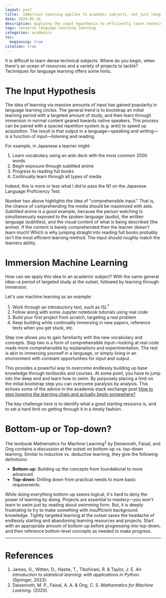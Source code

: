 ```yaml
---
layout: post
title:  Immersion learning applies to academic subjects, not just languages
date: 2024-05-18
description: Applying the input hypothesis to efficiently learn technical subjects
tags: research language-learning learning
categories: academics
toc:
  beginning: true
citation: true
---
```

It is difficult to learn dense technical subjects. Where do you begin, when there's an ocean of resources and a variety of projects to tackle? Techniques for language learning offers some hints.

# The Input Hypothesis
The idea of learning via massive amounts of input has gained popularity in language learning circles. The general trend is to bootstrap an initial learning period with a targeted amount of study, and then learn through immersion in normal content geared towards native speakers. This process can be paired with a spaced repetition system (e.g. anki) to speed up acquisition. The result is that output in a language—speaking and writing—is a function of input—listening and reading.

For example, in Japanese a learner might:

1. Learn vocabulary using an anki deck with the most common 2000 words
2. Begin exposure through subtitled anime
3. Progress to reading full books
4. Continually learn through all types of media

Indeed, this is more or less what I did to pass the N1 on the Japanese Language Proficiency Test.

Number two above highlights the idea of "comprehensible input." That is, the chance of comprehending the media should be maximized with aids. Subtitled anime is a good example, because the person watching is simultaneously exposed to the spoken language (audio), the written language (subtitles), and the visual content of what is being described (the anime). If the content is barely comprehended then the learner doesn't learn much! Which is why jumping straight into reading full books probably isn't the most efficient learning method. The input should roughly match the learners ability.

# Immersion Machine Learning
How can we apply this idea to an academic subject? With the same general idea—a period of targeted study at the outset, followed by learning through immersion.

Let's use machine learning as an example:

1. Work through an introductory text, such as ISL<sup>1</sup>
2. Follow along with some Jupyter notebook tutorials using real code
3. Build your first project from scratch, targeting a real problem
4. Keep building while continually immersing in new papers, reference texts when you get stuck, etc.

Step one allows you to gain familiarity with the new vocabulary and concepts. Step two is a form of comprehensible input—looking at real code made more comprehensible by explanations and experimentation. The rest is akin to immersing yourself in a language, or simply living in an environment with constant opportunities for input and output.

This provides a powerful way to overcome endlessly building up base knowledge through textbooks and courses. At some point, you have to jump into the deep end and learn how to swim. By purposely placing a limit on the initial bootstrap step you can overcome paralysis by analysis. This echoes some of the advice in the academia stack exchange post [How to stop hopping the learning chain and actually begin somewhere?](https://academia.stackexchange.com/questions/89032/how-to-stop-hopping-the-learning-chain-and-actually-begin-somewhere)

The key challenge here is to identify what a good starting resource is, and to set a hard limit on getting through it in a timely fashion.

# Bottom-up or Top-down?
The textbook Mathematics for Machine Learning<sup>2</sup> by Deisenroth, Faisal, and Ong contains a discussion at the outset on bottom-up vs. top-down learning. Similar to inductive vs. deductive learning, they give the following definitions:

- **Bottom-up:** Building up the concepts from foundational to more advanced.
- **Top-down:** Drilling down from practical needs to more basic requirements.

While doing everything bottom-up seems logical, it's hard to deny the power of learning by doing. Projects are essential to mastery—you won't learn to swim just by reading about swimming form. But, it is deeply frustrating to try to make something with insufficient background knowledge. Tightly targeted learning at the outset saves the headache of endlessly starting and abandoning learning resources and projects. Start with an appropriate amount of bottom-up before progressing into top-down, and then reference bottom-level concepts as needed to make progress.

---
# References
1. James, G., Witten, D., Hastie, T., Tibshirani, R. & Taylor, J. E. _An introduction to statistical learning: with applications in Python_. (Springer, 2023).
2. Deisenroth, M. P., Faisal, A. A. & Ong, C. S. _Mathematics for Machine Learning_. (2020).

